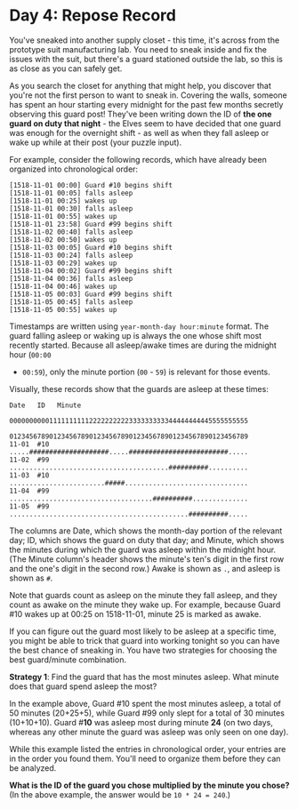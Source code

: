 Day 4: Repose Record
====================

You've sneaked into another supply closet - this time, it's across from the
prototype suit manufacturing lab. You need to sneak inside and fix the issues
with the suit, but there's a guard stationed outside the lab, so this is as
close as you can safely get.

As you search the closet for anything that might help, you discover that
you're not the first person to want to sneak in. Covering the walls, someone
has spent an hour starting every midnight for the past few months secretly
observing this guard post! They've been writing down the ID of **the one guard
on duty that night** - the Elves seem to have decided that one guard was
enough for the overnight shift - as well as when they fall asleep or wake up
while at their post (your puzzle input).

For example, consider the following records, which have already been organized
into chronological order:

```
[1518-11-01 00:00] Guard #10 begins shift
[1518-11-01 00:05] falls asleep
[1518-11-01 00:25] wakes up
[1518-11-01 00:30] falls asleep
[1518-11-01 00:55] wakes up
[1518-11-01 23:58] Guard #99 begins shift
[1518-11-02 00:40] falls asleep
[1518-11-02 00:50] wakes up
[1518-11-03 00:05] Guard #10 begins shift
[1518-11-03 00:24] falls asleep
[1518-11-03 00:29] wakes up
[1518-11-04 00:02] Guard #99 begins shift
[1518-11-04 00:36] falls asleep
[1518-11-04 00:46] wakes up
[1518-11-05 00:03] Guard #99 begins shift
[1518-11-05 00:45] falls asleep
[1518-11-05 00:55] wakes up
```

Timestamps are written using `year-month-day hour:minute` format. The guard
falling asleep or waking up is always the one whose shift most recently
started. Because all asleep/awake times are during the midnight hour (`00:00`
- `00:59`), only the minute portion (`00` - `59`) is relevant for those
events.

Visually, these records show that the guards are asleep at these times:

```
Date   ID   Minute
            000000000011111111112222222222333333333344444444445555555555
            012345678901234567890123456789012345678901234567890123456789
11-01  #10  .....####################.....#########################.....
11-02  #99  ........................................##########..........
11-03  #10  ........................#####...............................
11-04  #99  ....................................##########..............
11-05  #99  .............................................##########.....
```

The columns are Date, which shows the month-day portion of the relevant day;
ID, which shows the guard on duty that day; and Minute, which shows the
minutes during which the guard was asleep within the midnight hour. (The
Minute column's header shows the minute's ten's digit in the first row and the
one's digit in the second row.) Awake is shown as `.`, and asleep is shown as
`#`.

Note that guards count as asleep on the minute they fall asleep, and they
count as awake on the minute they wake up. For example, because Guard #10
wakes up at 00:25 on 1518-11-01, minute 25 is marked as awake.

If you can figure out the guard most likely to be asleep at a specific time,
you might be able to trick that guard into working tonight so you can have the
best chance of sneaking in. You have two strategies for choosing the best
guard/minute combination.

**Strategy 1**: Find the guard that has the most minutes asleep. What minute
does that guard spend asleep the most?

In the example above, Guard #10 spent the most minutes asleep, a total of 50
minutes (20+25+5), while Guard #99 only slept for a total of 30 minutes
(10+10+10). Guard #**10** was asleep most during minute **24** (on two days,
whereas any other minute the guard was asleep was only seen on one day).

While this example listed the entries in chronological order, your entries are
in the order you found them. You'll need to organize them before they can be
analyzed.

**What is the ID of the guard you chose multiplied by the minute you chose?**
(In the above example, the answer would be `10 * 24 = 240`.)

